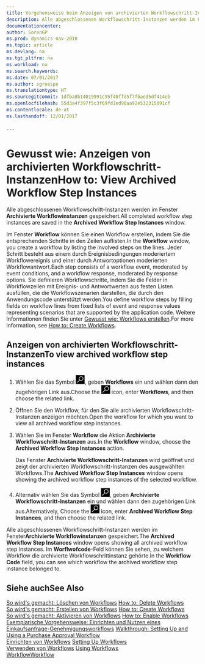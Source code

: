 ```yaml
---
title: Vorgehensweise beim Anzeigen von archivierten Workflowschritt-Instanzen
description: Alle abgeschlossenen Workflowschritt-Instanzen werden im Fenster **Archivierte Workflowinstanzen** gespeichert.
documentationcenter: 
author: SorenGP
ms.prod: dynamics-nav-2018
ms.topic: article
ms.devlang: na
ms.tgt_pltfrm: na
ms.workload: na
ms.search.keywords: 
ms.date: 07/01/2017
ms.author: sgroespe
ms.translationtype: HT
ms.sourcegitcommit: 1dfba8b14019991c95f40ffd5f7fbaed5df414eb
ms.openlocfilehash: 55d3a4f397f5c3f69fd1ed90aa92e532315091cf
ms.contentlocale: de-at
ms.lasthandoff: 12/01/2017

---
```

# <a name="how-to-view-archived-workflow-step-instances"></a><span data-ttu-id="60e12-103">Gewusst wie: Anzeigen von archivierten Workflowschritt-Instanzen</span><span class="sxs-lookup"><span data-stu-id="60e12-103">How to: View Archived Workflow Step Instances</span></span>
<span data-ttu-id="60e12-104">Alle abgeschlossenen Workflowschritt-Instanzen werden im Fenster **Archivierte Workflowinstanzen** gespeichert.</span><span class="sxs-lookup"><span data-stu-id="60e12-104">All completed workflow step instances are saved in the **Archived Workflow Step Instances** window.</span></span>  

 <span data-ttu-id="60e12-105">Im Fenster **Workflow** können Sie einen Workflow erstellen, indem Sie die entsprechenden Schritte in den Zeilen auflisten.</span><span class="sxs-lookup"><span data-stu-id="60e12-105">In the **Workflow** window, you create a workflow by listing the involved steps on the lines.</span></span> <span data-ttu-id="60e12-106">Jeder Schritt besteht aus einem durch Ereignisbedingungen moderiertem Workflowereignis und einer durch Antwortoptionen moderierten Workflowantwort.</span><span class="sxs-lookup"><span data-stu-id="60e12-106">Each step consists of a workflow event, moderated by event conditions, and a workflow response, moderated by response options.</span></span> <span data-ttu-id="60e12-107">Sie definieren Workflowschritte, indem Sie die Felder in Workflowzeilen mit Ereignis- und Antwortwerten aus festen Listen ausfüllen, die die Workflowszenarien darstellen, die durch den Anwendungscode unterstützt werden.</span><span class="sxs-lookup"><span data-stu-id="60e12-107">You define workflow steps by filling fields on workflow lines from fixed lists of event and response values representing scenarios that are supported by the application code.</span></span> <span data-ttu-id="60e12-108">Weitere Informationen finden Sie unter [Gewusst wie: Workflows erstellen](across-how-to-create-workflows.md).</span><span class="sxs-lookup"><span data-stu-id="60e12-108">For more information, see [How to: Create Workflows](across-how-to-create-workflows.md).</span></span>  

## <a name="to-view-archived-workflow-step-instances"></a><span data-ttu-id="60e12-109">Anzeigen von archivierten Workflowschritt-Instanzen</span><span class="sxs-lookup"><span data-stu-id="60e12-109">To view archived workflow step instances</span></span>  
1.  <span data-ttu-id="60e12-110">Wählen Sie das Symbol ![Nach Seite oder Bericht suchen](media/ui-search/search_small.png "Symbol Nach Seite oder Bericht suchen"), geben **Workflows** ein und wählen dann den zugehörigen Link aus.</span><span class="sxs-lookup"><span data-stu-id="60e12-110">Choose the ![Search for Page or Report](media/ui-search/search_small.png "Search for Page or Report icon") icon, enter **Workflows**, and then choose the related link.</span></span>  
2.  <span data-ttu-id="60e12-111">Öffnen Sie den Workflow, für den Sie alle archivierten Workflowschritt-Instanzen anzeigen möchten.</span><span class="sxs-lookup"><span data-stu-id="60e12-111">Open the workflow for which you want to view all archived workflow step instances.</span></span>  
3.  <span data-ttu-id="60e12-112">Wählen Sie im Fenster **Workflow** die Aktion **Archivierte Workflowschritt-Instanzen** aus.</span><span class="sxs-lookup"><span data-stu-id="60e12-112">In the **Workflow** window, choose the **Archived Workflow Step Instances** action.</span></span>  

    <span data-ttu-id="60e12-113">Das Fenster **Archivierte Workflowschritt-Instanzen** wird geöffnet und zeigt der archivierten Workflowschritt-Instanzen des ausgewählten Workflows.</span><span class="sxs-lookup"><span data-stu-id="60e12-113">The **Archived Workflow Step Instances** window opens showing the archived workflow step instances of the selected workflow.</span></span>  
4.  <span data-ttu-id="60e12-114">Alternativ wählen Sie das Symbol ![Nach Seite oder Bericht suchen](media/ui-search/search_small.png "Symbol Nach Seite oder Bericht suchen"), geben **Archivierte Workflowschritt-Instanzen** ein und wählen dann den zugehörigen Link aus.</span><span class="sxs-lookup"><span data-stu-id="60e12-114">Alternatively, Choose the ![Search for Page or Report](media/ui-search/search_small.png "Search for Page or Report icon") icon, enter **Archived Workflow Step Instances**, and then choose the related link.</span></span>  

<span data-ttu-id="60e12-115">Alle abgeschlossenen Workflowschritt-Instanzen werden im Fenster**Archivierte Workflowinstanzen** gespeichert.</span><span class="sxs-lookup"><span data-stu-id="60e12-115">The **Archived Workflow Step Instances** window opens showing all archived workflow step instances.</span></span> <span data-ttu-id="60e12-116">Im **Worflwofcode**-Feld können Sie sehen, zu welchem Workflow die archivierte Workflowschrittinstanz gehörte.</span><span class="sxs-lookup"><span data-stu-id="60e12-116">In the **Workflow Code** field, you can see which workflow the archived workflow step instance belonged to.</span></span>  

## <a name="see-also"></a><span data-ttu-id="60e12-117">Siehe auch</span><span class="sxs-lookup"><span data-stu-id="60e12-117">See Also</span></span>  
 <span data-ttu-id="60e12-118">[So wird's gemacht: Löschen von Workflows](across-how-to-delete-workflows.md) </span><span class="sxs-lookup"><span data-stu-id="60e12-118">[How to: Delete Workflows](across-how-to-delete-workflows.md) </span></span>  
 <span data-ttu-id="60e12-119">[So wird's gemacht: Erstellen von Workflows](across-how-to-create-workflows.md) </span><span class="sxs-lookup"><span data-stu-id="60e12-119">[How to: Create Workflows](across-how-to-create-workflows.md) </span></span>  
 <span data-ttu-id="60e12-120">[So wird's gemacht: Aktivieren von Workflows](across-how-to-enable-workflows.md) </span><span class="sxs-lookup"><span data-stu-id="60e12-120">[How to: Enable Workflows](across-how-to-enable-workflows.md) </span></span>  
 <span data-ttu-id="60e12-121">[Exemplarische Vorgehensweise: Einrichten und Nutzen eines Einkaufsanfrage-Genehmigungsworkflows](walkthrough-setting-up-and-using-a-purchase-approval-workflow.md) </span><span class="sxs-lookup"><span data-stu-id="60e12-121">[Walkthrough: Setting Up and Using a Purchase Approval Workflow](walkthrough-setting-up-and-using-a-purchase-approval-workflow.md) </span></span>  
 <span data-ttu-id="60e12-122">[Einrichten von Workflows](across-set-up-workflows.md) </span><span class="sxs-lookup"><span data-stu-id="60e12-122">[Setting Up Workflows](across-set-up-workflows.md) </span></span>  
 <span data-ttu-id="60e12-123">[Verwenden von Workflows](across-use-workflows.md) </span><span class="sxs-lookup"><span data-stu-id="60e12-123">[Using Workflows](across-use-workflows.md) </span></span>  
 [<span data-ttu-id="60e12-124">Workflow</span><span class="sxs-lookup"><span data-stu-id="60e12-124">Workflow</span></span>](across-workflow.md)

